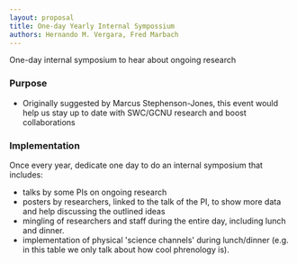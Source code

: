 ```yaml
---
layout: proposal
title: One-day Yearly Internal Sympossium
authors: Hernando M. Vergara, Fred Marbach
---
```


One-day internal symposium to hear about ongoing research


### Purpose

- Originally suggested by Marcus Stephenson-Jones, this event would help us stay up to date with SWC/GCNU research and boost collaborations


### Implementation

Once every year, dedicate one day to do an internal symposium that includes:
 - talks by some PIs on ongoing research
 - posters by researchers, linked to the talk of the PI, to show more data and help discussing the outlined ideas
 - mingling of researchers and staff during the entire day, including lunch and dinner.
 - implementation of physical 'science channels' during lunch/dinner (e.g. in this table we only talk about how cool phrenology is).
